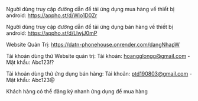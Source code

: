 Người dùng truy cập đường dẫn để tải ứng dụng mua hàng về thiết bị android: https://appho.st/d/Wio1D0Zr

Người dùng truy cập đường dẫn để tải ứng dụng bán hàng về thiết bị android: https://appho.st/d/LlwjJ0mP

Website Quản Trị: https://datn-phonehouse.onrender.com/dangNhapW

Tài khoản dùng thử Website quản trị: Tài khoản: hoangglongg@gmail.com - Mật khẩu: Abc123!?

Tài khoản dùng thử ứng dụng bán hàng: Tài khoản: ptd190803@gmail.com - Mật khẩu: Abc123@

Khách hàng có thể đăng ký nhanh ứng dụng để mua hàng
